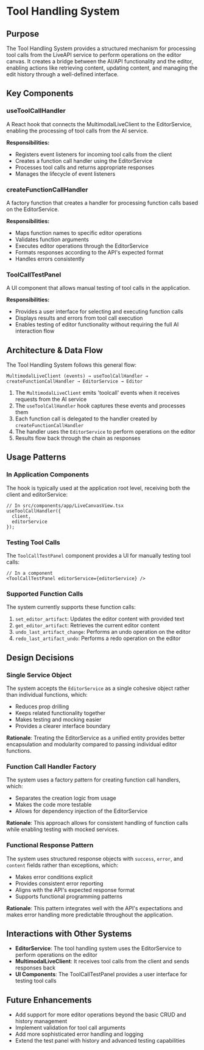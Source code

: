 # Tool Handling System

## Purpose

The Tool Handling System provides a structured mechanism for processing tool calls from the LiveAPI service to perform operations on the editor canvas. It creates a bridge between the AI/API functionality and the editor, enabling actions like retrieving content, updating content, and managing the edit history through a well-defined interface.

## Key Components

### useToolCallHandler

A React hook that connects the MultimodalLiveClient to the EditorService, enabling the processing of tool calls from the AI service.

**Responsibilities:**

- Registers event listeners for incoming tool calls from the client
- Creates a function call handler using the EditorService
- Processes tool calls and returns appropriate responses
- Manages the lifecycle of event listeners

### createFunctionCallHandler

A factory function that creates a handler for processing function calls based on the EditorService.

**Responsibilities:**

- Maps function names to specific editor operations
- Validates function arguments
- Executes editor operations through the EditorService
- Formats responses according to the API's expected format
- Handles errors consistently

### ToolCallTestPanel

A UI component that allows manual testing of tool calls in the application.

**Responsibilities:**

- Provides a user interface for selecting and executing function calls
- Displays results and errors from tool call execution
- Enables testing of editor functionality without requiring the full AI interaction flow

## Architecture & Data Flow

The Tool Handling System follows this general flow:

```
MultimodalLiveClient (events) → useToolCallHandler → createFunctionCallHandler → EditorService → Editor
```

1. The `MultimodalLiveClient` emits 'toolcall' events when it receives requests from the AI service
2. The `useToolCallHandler` hook captures these events and processes them
3. Each function call is delegated to the handler created by `createFunctionCallHandler`
4. The handler uses the `EditorService` to perform operations on the editor
5. Results flow back through the chain as responses

## Usage Patterns

### In Application Components

The hook is typically used at the application root level, receiving both the client and editorService:

```tsx
// In src/components/app/LiveCanvasView.tsx
useToolCallHandler({
  client,
  editorService
});
```

### Testing Tool Calls

The `ToolCallTestPanel` component provides a UI for manually testing tool calls:

```tsx
// In a component
<ToolCallTestPanel editorService={editorService} />
```

### Supported Function Calls

The system currently supports these function calls:

1. `set_editor_artifact`: Updates the editor content with provided text
2. `get_editor_artifact`: Retrieves the current editor content
3. `undo_last_artifact_change`: Performs an undo operation on the editor
4. `redo_last_artifact_undo`: Performs a redo operation on the editor

## Design Decisions

### Single Service Object

The system accepts the `EditorService` as a single cohesive object rather than individual functions, which:

- Reduces prop drilling
- Keeps related functionality together
- Makes testing and mocking easier
- Provides a clearer interface boundary

**Rationale**: Treating the EditorService as a unified entity provides better encapsulation and modularity compared to passing individual editor functions.

### Function Call Handler Factory

The system uses a factory pattern for creating function call handlers, which:

- Separates the creation logic from usage
- Makes the code more testable
- Allows for dependency injection of the EditorService

**Rationale**: This approach allows for consistent handling of function calls while enabling testing with mocked services.

### Functional Response Pattern

The system uses structured response objects with `success`, `error`, and `content` fields rather than exceptions, which:

- Makes error conditions explicit
- Provides consistent error reporting
- Aligns with the API's expected response format
- Supports functional programming patterns

**Rationale**: This pattern integrates well with the API's expectations and makes error handling more predictable throughout the application.

## Interactions with Other Systems

- **EditorService**: The tool handling system uses the EditorService to perform operations on the editor
- **MultimodalLiveClient**: It receives tool calls from the client and sends responses back
- **UI Components**: The ToolCallTestPanel provides a user interface for testing tool calls

## Future Enhancements

- Add support for more editor operations beyond the basic CRUD and history management
- Implement validation for tool call arguments
- Add more sophisticated error handling and logging
- Extend the test panel with history and advanced testing capabilities
